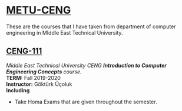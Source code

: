 # [METU-CENG](http://ceng.metu.edu.tr/)

These are the courses that I have taken from department of computer engineering in MIddle East Technical University. 


## [CENG-111](CENG-111)
*Middle East Technical University CENG **Introduction to Computer Engineering Concepts** course.*<br>
**TERM:** Fall 2019-2020<br>
**Instructor:** Göktürk Üçoluk<br>
**Including**
- Take Homa Exams that are given throughout the semester.
